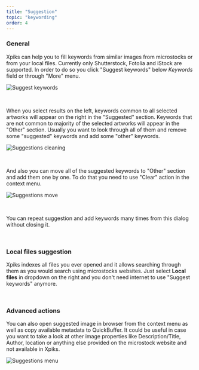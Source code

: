 ```yaml
---
title: "Suggestion"
topic: "keywording"
order: 4
---
```


### General

Xpiks can help you to fill keywords from similar images from microstocks or from your local files. Currently only Shutterstock, Fotolia and iStock are supported. In order to do so you click "Suggest keywords" below _Keywords_ field or through "More" menu.

<p>
  <img alt="Suggest keywords" src="{{site.url}}/images/tutorials/keywording/suggest-keywords.gif" class="small-12 large-12" />
</p>

<br />

When you select results on the left, keywords common to all selected artworks will appear on the right in the "Suggested" section. Keywords that are not common to majority of the selected artworks will appear in the "Other" section. Usually you want to look through all of them and remove some "suggested" keywords and add some "other" keywords.

<p>
  <img alt="Suggestions cleaning" src="{{site.url}}/images/tutorials/keywording/suggestions-cleaning.gif" class="small-12 large-12" />
</p>

<br />

And also you can move all of the suggested keywords to "Other" section and add them one by one. To do that you need to use "Clear" action in the context menu.

<p>
  <img alt="Suggestions move" src="{{site.url}}/images/tutorials/keywording/suggestion-move.gif" class="small-12 large-12" />
</p>

<br />

You can repeat suggestion and add keywords many times from this dialog without closing it.

<br />

### Local files suggestion

Xpiks indexes all files you ever opened and it allows searching through them as you would search using microstocks websites. Just select **Local files** in dropdown on the right and you don't need internet to use "Suggest keywords" anymore.

<br />

### Advanced actions

You can also open suggested image in browser from the context menu as well as copy available metadata to QuickBuffer. It could be useful in case you want to take a look at other image properties like Description/Title, Author, location or anything else provided on the microstock website and not available in Xpiks.

<p>
  <img alt="Suggestions menu" src="{{site.url}}/images/tutorials/keywording/suggestion-menu.png" class="small-12 large-12" />
</p>

